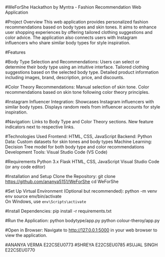 #WeForShe Hackathon by Myntra - Fashion Recommendation Web Application

#Project Overview
This web application provides personalized fashion recommendations based on body types and skin tones. It aims to enhance user shopping experiences by offering tailored clothing suggestions and color advice. The application also connects users with Instagram influencers who share similar body types for style inspiration.

#Features

#Body Type Selection and Recommendations:
Users can select or determine their body type using an intuitive interface.
Tailored clothing suggestions based on the selected body type.
Detailed product information including images, brand, description, price, and discounts.

#Color Theory Recommendations:
Manual selection of skin tone.
Color recommendations based on skin tone following color theory principles.

#Instagram Influencer Integration:
Showcases Instagram influencers with similar body types.
Displays random reels from influencer accounts for style inspiration.

#Navigation:
Links to Body Type and Color Theory sections.
New feature indicators next to respective links.

#Technologies Used
Frontend: HTML, CSS, JavaScript
Backend: Python
Data: Custom datasets for skin tones and body types
Machine Learning: Decision Tree model for both body type and color recommendations
Development Tools: Visual Studio Code (VS Code)

#Requirements
Python 3.x
Flask
HTML, CSS, JavaScript
Visual Studio Code (or any code editor)


#Installation and Setup
Clone the Repository:
git clone https://github.com/ananya5151/WeForShe
cd WeForShe


#Set Up Virtual Environment (Optional but recommended):
python -m venv env
source env/bin/activate   
On Windows, use `env\Scripts\activate`

#Install Dependencies:
pip install -r requirements.txt

#Run the Application:
python bodytype/app.py 
python colour-theroy/app.py

#Open in Browser:
Navigate to http://127.0.0.1:5000 in your web browser to view the application.

#ANANYA VERMA E22CSEU0773
#SHREYA  E22CSEU0785
#SUJAL SINGH  E22CSEU0770
